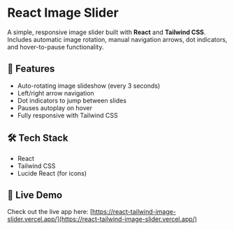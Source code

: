 # React Image Slider

A simple, responsive image slider built with **React** and **Tailwind CSS**.  
Includes automatic image rotation, manual navigation arrows, dot indicators, and hover-to-pause functionality.

## 🚀 Features

- Auto-rotating image slideshow (every 3 seconds)
- Left/right arrow navigation
- Dot indicators to jump between slides
- Pauses autoplay on hover
- Fully responsive with Tailwind CSS

## 🛠️ Tech Stack

- React
- Tailwind CSS
- Lucide React (for icons)

## 🔗 Live Demo

Check out the live app here: [https://react-tailwind-image-slider.vercel.app/](https://react-tailwind-image-slider.vercel.app/)
